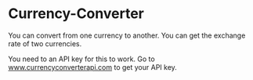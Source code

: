 # Currency-Converter
You can convert from one currency to another. You can get the exchange rate of two currencies.

You need to an API key for this to work.
Go to www.currencyconverterapi.com to get your API key.

